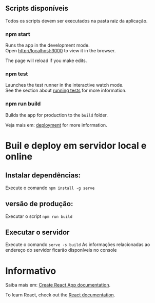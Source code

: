 ## Scripts disponíveis

Todos os scripts devem ser executados na pasta raiz da aplicação.

### npm start

Runs the app in the development mode.<br />
Open [http://localhost:3000](http://localhost:3000) to view it in the browser.

The page will reload if you make edits.<br />

### npm test

Launches the test runner in the interactive watch mode.<br />
See the section about [running tests](https://facebook.github.io/create-react-app/docs/running-tests) for more information.

### npm run build

Builds the app for production to the `build` folder.<br />

Veja mais em: [deployment](https://facebook.github.io/create-react-app/docs/deployment) for more information.

# Buil e deploy em servidor local e online

## Instalar dependências:
Execute o comando `npm install -g serve`

##  versão de produção:
Executar o script `npm run build`

## Executar o servidor
Execute o comando `serve -s build`
As informações relacionadas ao endereço do servidor ficarão disponíveis no console


# Informativo

Saiba mais em: [Create React App documentation](https://facebook.github.io/create-react-app/docs/getting-started).

To learn React, check out the [React documentation](https://reactjs.org/).
